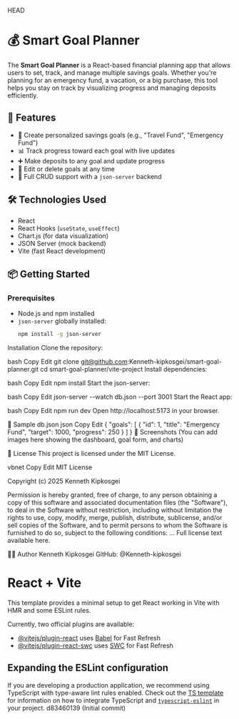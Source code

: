  HEAD
# 💰 Smart Goal Planner

The **Smart Goal Planner** is a React-based financial planning app that allows users to set, track, and manage multiple savings goals. Whether you're planning for an emergency fund, a vacation, or a big purchase, this tool helps you stay on track by visualizing progress and managing deposits efficiently.

## 🚀 Features

- 🎯 Create personalized savings goals (e.g., "Travel Fund", "Emergency Fund")
- 📊 Track progress toward each goal with live updates
- ➕ Make deposits to any goal and update progress
- 📝 Edit or delete goals at any time
- 🔄 Full CRUD support with a `json-server` backend

## 🛠️ Technologies Used

- React
- React Hooks (`useState`, `useEffect`)
- Chart.js (for data visualization)
- JSON Server (mock backend)
- Vite (fast React development)

## 📦 Getting Started

### Prerequisites

- Node.js and npm installed
- `json-server` globally installed:
  ```bash
  npm install -g json-server
Installation
Clone the repository:

bash
Copy
Edit
git clone git@github.com:Kenneth-kipkosgei/smart-goal-planner.git
cd smart-goal-planner/vite-project
Install dependencies:

bash
Copy
Edit
npm install
Start the json-server:

bash
Copy
Edit
json-server --watch db.json --port 3001
Start the React app:

bash
Copy
Edit
npm run dev
Open http://localhost:5173 in your browser.

🧪 Sample db.json
json
Copy
Edit
{
  "goals": [
    {
      "id": 1,
      "title": "Emergency Fund",
      "target": 1000,
      "progress": 250
    }
  ]
}
📸 Screenshots
(You can add images here showing the dashboard, goal form, and charts)

📄 License
This project is licensed under the MIT License.

vbnet
Copy
Edit
MIT License

Copyright (c) 2025 Kenneth Kipkosgei

Permission is hereby granted, free of charge, to any person obtaining a copy
of this software and associated documentation files (the "Software"), to deal
in the Software without restriction, including without limitation the rights to
use, copy, modify, merge, publish, distribute, sublicense, and/or sell copies
of the Software, and to permit persons to whom the Software is furnished to do
so, subject to the following conditions:
...
Full license text available here.

👨‍💻 Author
Kenneth Kipkosgei
GitHub: @Kenneth-kipkosgei

# React + Vite

This template provides a minimal setup to get React working in Vite with HMR and some ESLint rules.

Currently, two official plugins are available:

- [@vitejs/plugin-react](https://github.com/vitejs/vite-plugin-react/blob/main/packages/plugin-react) uses [Babel](https://babeljs.io/) for Fast Refresh
- [@vitejs/plugin-react-swc](https://github.com/vitejs/vite-plugin-react/blob/main/packages/plugin-react-swc) uses [SWC](https://swc.rs/) for Fast Refresh

## Expanding the ESLint configuration

If you are developing a production application, we recommend using TypeScript with type-aware lint rules enabled. Check out the [TS template](https://github.com/vitejs/vite/tree/main/packages/create-vite/template-react-ts) for information on how to integrate TypeScript and [`typescript-eslint`](https://typescript-eslint.io) in your project.
 d83460139 (Initial commit)
